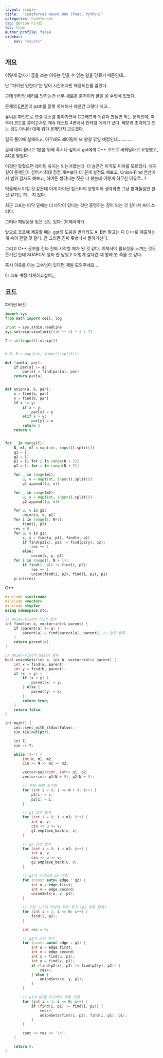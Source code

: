 ```yaml
---
layout: single
title:  "Codeforces Round 998 (feat. Python)"
categories: Codeforces
tag: [Union-Find]
toc: true
author_profile: false
sidebar:
    nav: "counts"
---
```


## 개요
이렇게 갑자기 글을 쓰는 이유는 믿을 수 없는 일을 당했기 때문인데...

난 "파이썬 당한다"는 말이 시간초과만 해당되는줄 알았다.

근데 런타임 에러로 당하는건 너무 새로운 충격이라 글을 쓸 수밖에 없었다. 

문제의 [E번](https://codeforces.com/contest/2060/problem/E)인데 path를 잘못 이해해서 헤맨건 그렇다 치고...

유니온 파인드로 연결 요소를 찾아가면서 G그래프와 똑같이 만들면 되는 문제인데, 아무리 코드를 뜯어고쳐도 계속 테스트 4번에서 런타임 에러가 났다.
메모리 초과라고 뜨는 것도 아니라 대체 뭐가 문제인지 모르겠다.

결국 풀이에 실패하고, 아무래도 레이팅이 또 왕창 깎일 예정인데.............

글쎄 대회 끝나고 1분쯤 뒤에 혹시나 싶어서 gpt에게 C++ 코드로 바꿔달라고 요청했고, AC를 받았다.

이것만 맞췄으면 레이팅 유지는 되는거였는데, 더 슬픈건
아직도 이유를 모르겠다.
재귀 깊이 문제인가 싶어서 최대 정점 개수보다 더 깊게 설정도 해보고, Union-Find 연산에서 범위 검사도 해보고, 하여튼 생각나는 짓은 다 했는데 이렇게 허무한 이유로...?

억울해서 미칠 것 같은데 이게 파이썬 힙스터의 운명이라 생각하면 그냥 받아들일만 한 것 같기도 하... 지 않다.

최근 코포는 바닥 밑에는 더 바닥이 있다는 것만 증명하는 장이 되는 것 같아서 속이 쓰리다.

그러나 깨달음을 얻은 것도 있다. (이제서야?) 

앞으로 코포에 제출할 때는 gpt의 도움을 받더라도 A, B번 말고는 다 C++로 제출하는 게 속이 편할 것 같다.  안 그러면 진짜 홧병나서 돌아가신다.

그리고 C++ 공부를 진짜 진짜 시작할 때가 된 것 같다. 이제서야 필요성을 느끼는 것도 웃기긴 한데 SUAPC도 얼마 안 남았고 이렇게 살다간 제 명에 못 죽을 것 같다.

혹시 이유를 아는 고수님이 있다면 제발 도와주세요...

아 코포 계정 삭제하고싶어;;;

## 코드
파이썬 버전
```python
import sys
from math import ceil, log

input = sys.stdin.readline
sys.setrecursionlimit((10 ** 5) * 2 + 7)

T = int(input().strip())


# N, M = map(int, input().split())

def find(a, par):
    if par[a] != a:
        par[a] = find(par[a], par)
    return par[a]


def union(a, b, par):
    x = find(a, par)
    y = find(b, par)
    if x != y:
        if x < y:
            par[x] = y
        elif x > y:
            par[y] = x
        return 1
    return 0


for _ in range(T):
    N, m1, m2 = map(int, input().split())
    g1 = []
    g2 = []
    p1 = [i for i in range(N + 5)]
    p2 = [i for i in range(N + 5)]

    for _ in range(m1):
        u, v = map(int, input().split())
        g1.append((u, v))

    for _ in range(m2):
        u, v = map(int, input().split())
        g2.append((u, v))

    for u, v in g2:
        union(u, v, p2)
    for i in range(1, N+1):
        find(i, p2)
    res = 0
    for u, v in g1:
        x, y = find(u, p1), find(v, p1)
        if find(p2[x], p2) != find(p2[y], p2):
            res += 1
        else:
            union(x, y, p1)
    for i in range(1, N + 1):
        if find(i, p1) != find(i, p2):
            res += 1
            union(find(i, p2), find(i, p1), p1)
    print(res)

```

C++
```c++
#include <iostream>
#include <vector>
#include <tuple>
using namespace std;

// Union-Find의 find 함수
int find(int a, vector<int>& parent) {
    if (parent[a] != a) {
        parent[a] = find(parent[a], parent); // 경로 압축
    }
    return parent[a];
}

// Union-Find의 union 함수
bool unionSets(int a, int b, vector<int>& parent) {
    int x = find(a, parent);
    int y = find(b, parent);
    if (x != y) {
        if (x < y) {
            parent[x] = y;
        } else {
            parent[y] = x;
        }
        return true;
    }
    return false;
}

int main() {
    ios::sync_with_stdio(false);
    cin.tie(nullptr);

    int T;
    cin >> T;

    while (T--) {
        int N, m1, m2;
        cin >> N >> m1 >> m2;

        vector<pair<int, int>> g1, g2;
        vector<int> p1(N + 5), p2(N + 5);

        // 부모 배열 초기화
        for (int i = 0; i <= N + 4; i++) {
            p1[i] = i;
            p2[i] = i;
        }

        // g1 간선 입력
        for (int i = 0; i < m1; i++) {
            int u, v;
            cin >> u >> v;
            g1.emplace_back(u, v);
        }

        // g2 간선 입력
        for (int i = 0; i < m2; i++) {
            int u, v;
            cin >> u >> v;
            g2.emplace_back(u, v);
        }

        // g2의 간선으로 p2 연결
        for (const auto& edge : g2) {
            int u = edge.first;
            int v = edge.second;
            unionSets(u, v, p2);
        }

        // 모든 노드의 최상위 부모 찾기 (p2 경로 압축)
        for (int i = 1; i <= N; i++) {
            find(i, p2);
        }

        int res = 0;

        // g1의 간선 처리
        for (const auto& edge : g1) {
            int u = edge.first;
            int v = edge.second;
            int x = find(u, p1);
            int y = find(v, p1);
            if (find(p2[x], p2) != find(p2[y], p2)) {
                res++;
            } else {
                unionSets(x, y, p1);
            }
        }

        // p1과 p2를 비교하여 최종 연결
        for (int i = 1; i <= N; i++) {
            if (find(i, p1) != find(i, p2)) {
                res++;
                unionSets(find(i, p2), find(i, p1), p1);
            }
        }

        cout << res << '\n';
    }

    return 0;
}

```

